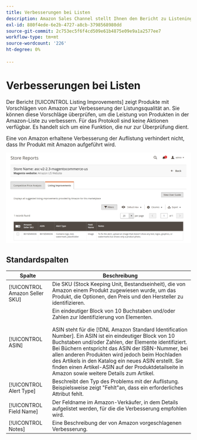 ```yaml
---
title: Verbesserungen bei Listen
description: Amazon Sales Channel stellt Ihnen den Bericht zu Listening-Verbesserungen mit Vorschlägen für Amazon zur Auflistung von Qualitätsverbesserungen bereit.
exl-id: 880f4ede-6e2b-4727-a8cb-3798568980dd
source-git-commit: 2c753ec5f6f4cd509e61b4875e09e9a1a2577ee7
workflow-type: tm+mt
source-wordcount: '226'
ht-degree: 0%

---
```


# Verbesserungen bei Listen

Der Bericht [!UICONTROL Listing Improvements] zeigt Produkte mit Vorschlägen von Amazon zur Verbesserung der Listungsqualität an. Sie können diese Vorschläge überprüfen, um die Leistung von Produkten in der Amazon-Liste zu verbessern. Für das Protokoll sind keine Aktionen verfügbar. Es handelt sich um eine Funktion, die nur zur Überprüfung dient.

Eine von Amazon erhaltene Verbesserung der Auflistung verhindert nicht, dass Ihr Produkt mit Amazon aufgeführt wird.

![Verbesserungen bei Listen](assets/amazon-listing-improvements.png)

## Standardspalten

| Spalte | Beschreibung |
|--- |--- |
| [!UICONTROL Amazon Seller SKU] | Die SKU (Stock Keeping Unit, Bestandseinheit), die von Amazon einem Produkt zugewiesen wurde, um das Produkt, die Optionen, den Preis und den Hersteller zu identifizieren. |
| [!UICONTROL ASIN] | Ein eindeutiger Block von 10 Buchstaben und/oder Zahlen zur Identifizierung von Elementen.<br><br>ASIN steht für die  [!DNL Amazon Standard Identification Number]. Ein ASIN ist ein eindeutiger Block von 10 Buchstaben und/oder Zahlen, der Elemente identifiziert. Bei Büchern entspricht das ASIN der ISBN-Nummer, bei allen anderen Produkten wird jedoch beim Hochladen des Artikels in den Katalog ein neues ASIN erstellt. Sie finden einen Artikel-ASIN auf der Produktdetailseite in Amazon sowie weitere Details zum Artikel. |
| [!UICONTROL Alert Type] | Beschreibt den Typ des Problems mit der Auflistung. Beispielsweise zeigt &quot;Fehlt&quot;an, dass ein erforderliches Attribut fehlt. |
| [!UICONTROL Field Name] | Der Feldname im Amazon-Verkäufer, in dem Details aufgelistet werden, für die die Verbesserung empfohlen wird. |
| [!UICONTROL Notes] | Eine Beschreibung der von Amazon vorgeschlagenen Verbesserung. |
